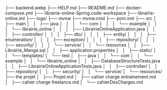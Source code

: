 
├── backend.webp
├── HELP.md
├── README.md
├── docker-compose.yml
├── librairie-online-Spring.code-workspace
├── librairie-online.iml
├── logs/
├── mvnw
├── mvnw.cmd
├── pom.xml
├── src
│   ├── main
│   │   ├── java
│   │   │   └── com
│   │   │       └── example
│   │   │           └── librairie_online
│   │   │               ├── LibrairieOnlineApplication.java
│   │   │               ├── controller/
│   │   │               ├── dto/
│   │   │               ├── entity/
│   │   │               ├── enumeration/
│   │   │               ├── exception/
│   │   │               ├── repository/
│   │   │               ├── security/
│   │   │               └── service/
│   │   └── resources
│   │       ├── Librairie_Manga.sql
│   │       ├── application.properties
│   │       ├── static/
│   │       └── templates/
│   └── test
│       ├── java
│       │   └── com
│       │       └── example
│       │           └── librairie_online
│       │               ├── DatabaseStructureTests.java
│   │               ├── LibrairieOnlineApplicationTests.java
│   │               ├── controller/
│   │               ├── repository/
│   │               ├── security/
│   │               └── service/
│       └── resources/
├── the projet
│   ├── Projet.md
│   ├── cahier charge entrainement.md
│   ├── cahier charge freelance.md
│   └── cahierDesCharges.md
